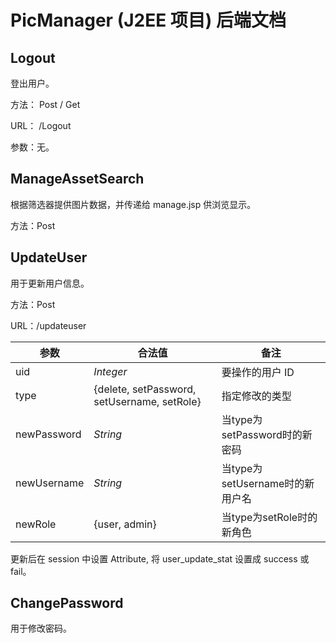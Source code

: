 # PicManager (J2EE 项目) 后端文档


## Logout

登出用户。

方法： Post / Get

URL： /Logout

参数：无。

## ManageAssetSearch

根据筛选器提供图片数据，并传递给 manage.jsp 供浏览显示。

方法：Post


## UpdateUser

用于更新用户信息。

方法：Post

URL：/updateuser

参数 | 合法值 | 备注
---|---|---
uid | *Integer* | 要操作的用户 ID
type | {delete, setPassword, setUsername, setRole} | 指定修改的类型
newPassword | *String* | 当type为setPassword时的新密码
newUsername | *String* | 当type为setUsername时的新用户名
newRole | {user, admin} | 当type为setRole时的新角色

更新后在 session 中设置 Attribute, 将 user_update_stat 设置成 success 或 fail。

## ChangePassword

用于修改密码。